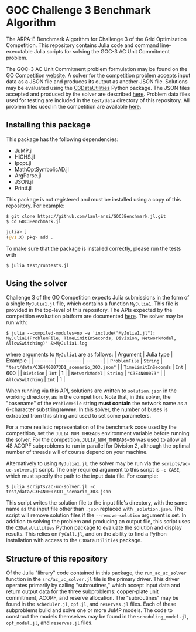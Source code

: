 # GOC Challenge 3 Benchmark Algorithm
The ARPA-E Benchmark Algorithm for Challenge 3 of the Grid Optimization
Competition. This repository contains Julia code and command line-executable
Julia scripts for solving the GOC-3 AC Unit Commitment problem.

The GOC-3 AC Unit Commitment problem formulation may be found on the GO Competition
[website](https://gocompetition.energy.gov/challenges/challenge-3/formulation).
A solver for the competition problem accepts input data as a JSON file and produces
its output as another JSON file.
Solutions may be evaluated using the
[C3DataUtilities](https://github.com/GOCompetition/C3DataUtilities)
Python package. The JSON files accepted and produced by the solver are described
[here](https://gocompetition.energy.gov/challenges/challenge-3/data_format).
Problem data files used for testing are included in the `test/data` directory of
this repository. All problem files used in the competition are available
[here](https://gocompetition.energy.gov/challenges/600650/datasets).

## Installing this package
This package has the following dependencies:
- JuMP.jl
- HiGHS.jl
- Ipopt.jl
- MathOptSymbolicAD.jl
- ArgParse.jl
- JSON.jl
- Printf.jl

This package is not registered and must be installed using a copy of this repository.
For example:
```
$ git clone https://github.com/lanl-ansi/GOC3Benchmark.jl.git
$ cd GOC3Benchmark.jl
```
```julia
julia> ]
(@v1.X) pkg> add .
```
To make sure that the package is installed correctly, please run the tests with
```
$ julia test/runtests.jl
```

## Using the solver
Challenge 3 of the GO Competition expects Julia submissions in the form of a
single `MyJulia1.jl` file, which contains a function `MyJulia1`. This file
is provided in the top-level of this repository. The APIs expected by the
competition evaluation platform are documented
[here](https://gocompetition.energy.gov/languages).
The solver may be run with:
```
$ julia --compiled-modules=no -e 'include("MyJulia1.jl"); MyJulia1(ProblemFile, TimeLimitInSeconds, Division, NetworkModel, AllowSwitching)' &>MyJulia1.log
```
where arguments to `MyJulia1` are as follows:
| Argument | Julia type | Example |
| -------- | ---------- | ------- |
| `ProblemFile` | `String` | `"test/data/C3E4N00073D1_scenario_303.json"` |
| `TimeLimitInSeconds` | `Int` | 600 |
| `Division` | `Int` | 1 |
| `NetworkModel` | `String` | `"C3E4N00073"` |
| `AllowSwitching` | `Int` | 1 |

When running via this API, solutions are written to `solution.json` in the
working directory, as in the competition.
Note that, in this solver, the "basename" of the `ProblemFile` string **must contain**
the network name as a 6-character substring `N#####`. In this solver,
the number of buses is extracted from this string and used to set some parameters.

For a more realistic representation of the benchmark code used by the
competition, set the `JULIA_NUM_THREADS` environment variable before
running the solver. For the competition,
`JULIA_NUM_THREADS=50` was used to allow all 48 ACOPF subproblems to run in
parallel for Division 2, although the optimal number of threads will of course
depend on your machine.

Alternatively to using `MyJulia1.jl`, the solver may be run via the
`scripts/ac-uc-solver.jl` script.
The only required argument to this script is `-c CASE`, which must specify
the path to the input data file.
For example:
```
$ julia scripts/ac-uc-solver.jl -c test/data/C3E4N00073D1_scenario_303.json
```
This script writes the solution file to the input file's directory, with the
same name as the input file other than `.json` replaced with `_solution.json`.
The script will remove solution files if the `--remove-solution` argument is set.
In addition to solving the problem and producing an output file, this script
uses the `C3DataUtilities` Python package to evaluate the solution and
display results. This relies on `PyCall.jl`, and on the ability to find
a Python installation with access to the `C3DataUtilities` package.

## Structure of this repository

Of the Julia "library" code contained in this package, the `run_ac_uc_solver`
function in the `src/ac_uc_solver.jl` file is the primary driver.
This driver operates primarily by calling "subroutines,"  which accept
input data and return output data for the three subproblems:
copper-plate unit commitment, ACOPF, and reserve allocation.
The "subroutines" may be found in the `scheduler.jl`, `opf.jl`, and `reserves.jl`
files. Each of these subproblems build and solve one or more JuMP models.
The code to construct the models themselves may be found in the
`scheduling_model.jl`, `opf_model.jl`, and `reserves.jl` files.
